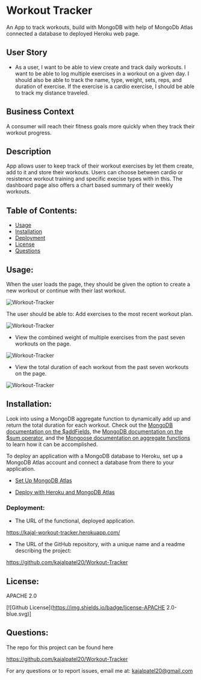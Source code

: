 # Workout Tracker

An App to track workouts, build with MongoDB with help of MongoDb Atlas connected a database to deployed Heroku web page.

## User Story

* As a user, I want to be able to view create and track daily workouts. I want to be able to log multiple exercises in a workout on a given day. I should also be able to track the name, type, weight, sets, reps, and duration of exercise. If the exercise is a cardio exercise, I should be able to track my distance traveled.

## Business Context

A consumer will reach their fitness goals more quickly when they track their workout progress.


## Description

 App allows user to keep track of their workout exercises by let them create, add to it and store their workouts. Users can choose between cardio or resistence workout training and specific execise types with in this. The dashboard page also offers a chart based summary of their weekly workouts.

## Table of Contents:

* [Usage](#usage)
* [Installation](#installation)
* [Deployment](deployment)
* [License](#license)
* [Questions](questions)


## Usage:

When the user loads the page, they should be given the option to create a new workout or continue with their last workout.

![Workout-Tracker](./public/images/NewWorkout.png)

The user should be able to:
Add exercises to the most recent workout plan.

![Workout-Tracker](./public/images/LastWorkout.png)

  * View the combined weight of multiple exercises from the past seven workouts on the page.

![Workout-Tracker](./public/images/AddExercise.png)

  * View the total duration of each workout from the past seven workouts on the page.

![Workout-Tracker](./public/images/Dashboard.png)

## Installation:

Look into using a MongoDB aggregate function to dynamically add up and return the total duration for each workout. Check out the [MongoDB documentation on the $addFields](https://docs.mongodb.com/manual/reference/operator/aggregation/addFields/), the [MongoDB documentation on the $sum operator](https://docs.mongodb.com/manual/reference/operator/aggregation/sum/), and the [Mongoose documentation on aggregate functions](https://mongoosejs.com/docs/api.html#aggregate_Aggregate) to learn how it can be accomplished.

To deploy an application with a MongoDB database to Heroku, set up a MongoDB Atlas account and connect a database from there to your application. 

  * [Set Up MongoDB Atlas](../04-Important/MongoAtlas-Setup.md)

  * [Deploy with Heroku and MongoDB Atlas](../04-Important/MongoAtlas-Deploy.md)

### Deployment: 


* The URL of the functional, deployed application.

https://kajal-workout-tracker.herokuapp.com/

* The URL of the GitHub repository, with a unique name and a readme describing the project: 

https://github.com/kajalpatel20/Workout-Tracker


## License:
 APACHE 2.0

  [![Github License](https://img.shields.io/badge/license-APACHE 2.0-blue.svg)]
## Questions:

The repo for this project can be found here

https://github.com/kajalpatel20/Workout-Tracker

For any questions or to report issues, email me at: kajalpatel20@gmail.com